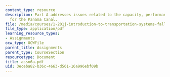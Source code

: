 ```yaml
---
content_type: resource
description: Part A addresses issues related to the capacity, performance, and demand
  for the Panama Canal.
file: /media/courses/1-201j-introduction-to-transportation-systems-fall-2006/3eceba82b36c4663d56116a996ebf09b_assn6a.pdf
file_type: application/pdf
learning_resource_types:
- Assignments
ocw_type: OCWFile
parent_title: Assignments
parent_type: CourseSection
resourcetype: Document
title: assn6a.pdf
uid: 3eceba82-b36c-4663-d561-16a996ebf09b
---
```

